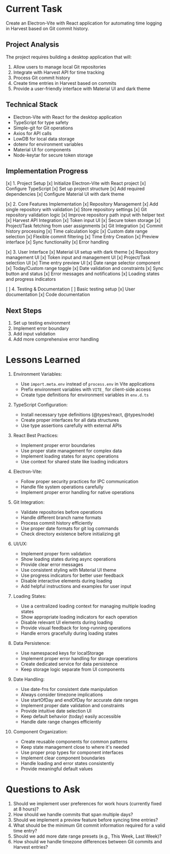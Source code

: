 # Current Task
Create an Electron-Vite with React application for automating time logging in Harvest based on Git commit history.

## Project Analysis
The project requires building a desktop application that will:
1. Allow users to manage local Git repositories
2. Integrate with Harvest API for time tracking
3. Process Git commit history
4. Create time entries in Harvest based on commits
5. Provide a user-friendly interface with Material UI and dark theme

## Technical Stack
- Electron-Vite with React for the desktop application
- TypeScript for type safety
- Simple-git for Git operations
- Axios for API calls
- LowDB for local data storage
- dotenv for environment variables
- Material UI for components
- Node-keytar for secure token storage

## Implementation Progress
[x] 1. Project Setup
    [x] Initialize Electron-Vite with React project
    [x] Configure TypeScript
    [x] Set up project structure
    [x] Add required dependencies
    [x] Configure Material UI with dark theme

[x] 2. Core Features Implementation
    [x] Repository Management
        [x] Add single repository with validation
        [x] Store repository settings
        [x] Git repository validation logic
        [x] Improve repository path input with helper text
    [x] Harvest API Integration
        [x] Token input UI
        [x] Secure token storage
        [x] Project/Task fetching from user assignments
    [x] Git Integration
        [x] Commit history processing
        [x] Time calculation logic
        [x] Custom date range selection
        [x] Flexible commit filtering
    [x] Time Entry Creation
        [x] Preview interface
        [x] Sync functionality
        [x] Error handling

[x] 3. User Interface
    [x] Material UI setup with dark theme
    [x] Repository management UI
    [x] Token input and management UI
    [x] Project/Task selection UI
    [x] Time entry preview UI
        [x] Date range selector component
        [x] Today/Custom range toggle
        [x] Date validation and constraints
    [x] Sync button and status
    [x] Error messages and notifications
    [x] Loading states and progress indicators

[ ] 4. Testing & Documentation
    [ ] Basic testing setup
    [x] User documentation
    [x] Code documentation

## Next Steps
1. Set up testing environment
2. Implement error boundary
3. Add input validation
4. Add more comprehensive error handling

# Lessons Learned
1. Environment Variables:
   - Use `import.meta.env` instead of `process.env` in Vite applications
   - Prefix environment variables with `VITE_` for client-side access
   - Create type definitions for environment variables in `env.d.ts`

2. TypeScript Configuration:
   - Install necessary type definitions (@types/react, @types/node)
   - Create proper interfaces for all data structures
   - Use type assertions carefully with external APIs

3. React Best Practices:
   - Implement proper error boundaries
   - Use proper state management for complex data
   - Implement loading states for async operations
   - Use context for shared state like loading indicators

4. Electron-Vite:
   - Follow proper security practices for IPC communication
   - Handle file system operations carefully
   - Implement proper error handling for native operations

5. Git Integration:
   - Validate repositories before operations
   - Handle different branch name formats
   - Process commit history efficiently
   - Use proper date formats for git log commands
   - Check directory existence before initializing git

6. UI/UX:
   - Implement proper form validation
   - Show loading states during async operations
   - Provide clear error messages
   - Use consistent styling with Material UI theme
   - Use progress indicators for better user feedback
   - Disable interactive elements during loading
   - Add helpful instructions and examples for user input

7. Loading States:
   - Use a centralized loading context for managing multiple loading states
   - Show appropriate loading indicators for each operation
   - Disable relevant UI elements during loading
   - Provide visual feedback for long-running operations
   - Handle errors gracefully during loading states

8. Data Persistence:
   - Use namespaced keys for localStorage
   - Implement proper error handling for storage operations
   - Create dedicated service for data persistence
   - Keep storage logic separate from UI components

9. Date Handling:
   - Use date-fns for consistent date manipulation
   - Always consider timezone implications
   - Use startOfDay and endOfDay for accurate date ranges
   - Implement proper date validation and constraints
   - Provide intuitive date selection UI
   - Keep default behavior (today) easily accessible
   - Handle date range changes efficiently

10. Component Organization:
    - Create reusable components for common patterns
    - Keep state management close to where it's needed
    - Use proper prop types for component interfaces
    - Implement clear component boundaries
    - Handle loading and error states consistently
    - Provide meaningful default values

# Questions to Ask
1. Should we implement user preferences for work hours (currently fixed at 8 hours)?
2. How should we handle commits that span multiple days?
3. Should we implement a preview feature before syncing time entries?
4. What should be the minimum Git commit information required for a valid time entry?
5. Should we add more date range presets (e.g., This Week, Last Week)?
6. How should we handle timezone differences between Git commits and Harvest entries?
